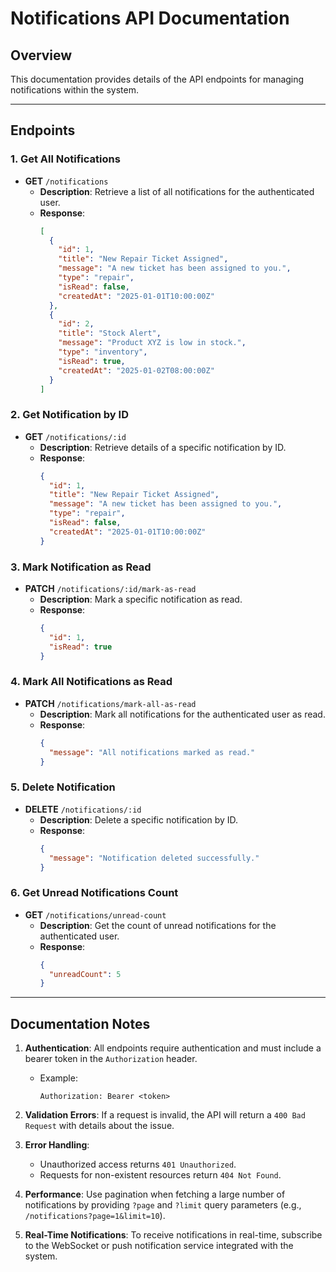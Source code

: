 # Notifications API Documentation

## **Overview**
This documentation provides details of the API endpoints for managing notifications within the system.

---

## **Endpoints**

### **1. Get All Notifications**
- **GET** `/notifications`
  - **Description**: Retrieve a list of all notifications for the authenticated user.
  - **Response**:
    ```json
    [
      {
        "id": 1,
        "title": "New Repair Ticket Assigned",
        "message": "A new ticket has been assigned to you.",
        "type": "repair",
        "isRead": false,
        "createdAt": "2025-01-01T10:00:00Z"
      },
      {
        "id": 2,
        "title": "Stock Alert",
        "message": "Product XYZ is low in stock.",
        "type": "inventory",
        "isRead": true,
        "createdAt": "2025-01-02T08:00:00Z"
      }
    ]
    ```

### **2. Get Notification by ID**
- **GET** `/notifications/:id`
  - **Description**: Retrieve details of a specific notification by ID.
  - **Response**:
    ```json
    {
      "id": 1,
      "title": "New Repair Ticket Assigned",
      "message": "A new ticket has been assigned to you.",
      "type": "repair",
      "isRead": false,
      "createdAt": "2025-01-01T10:00:00Z"
    }
    ```

### **3. Mark Notification as Read**
- **PATCH** `/notifications/:id/mark-as-read`
  - **Description**: Mark a specific notification as read.
  - **Response**:
    ```json
    {
      "id": 1,
      "isRead": true
    }
    ```

### **4. Mark All Notifications as Read**
- **PATCH** `/notifications/mark-all-as-read`
  - **Description**: Mark all notifications for the authenticated user as read.
  - **Response**:
    ```json
    {
      "message": "All notifications marked as read."
    }
    ```

### **5. Delete Notification**
- **DELETE** `/notifications/:id`
  - **Description**: Delete a specific notification by ID.
  - **Response**:
    ```json
    {
      "message": "Notification deleted successfully."
    }
    ```

### **6. Get Unread Notifications Count**
- **GET** `/notifications/unread-count`
  - **Description**: Get the count of unread notifications for the authenticated user.
  - **Response**:
    ```json
    {
      "unreadCount": 5
    }
    ```

---

## **Documentation Notes**

1. **Authentication**: All endpoints require authentication and must include a bearer token in the `Authorization` header.
   - Example:
     ```
     Authorization: Bearer <token>
     ```

2. **Validation Errors**: If a request is invalid, the API will return a `400 Bad Request` with details about the issue.

3. **Error Handling**:
   - Unauthorized access returns `401 Unauthorized`.
   - Requests for non-existent resources return `404 Not Found`.

4. **Performance**: Use pagination when fetching a large number of notifications by providing `?page` and `?limit` query parameters (e.g., `/notifications?page=1&limit=10`).

5. **Real-Time Notifications**: To receive notifications in real-time, subscribe to the WebSocket or push notification service integrated with the system.

